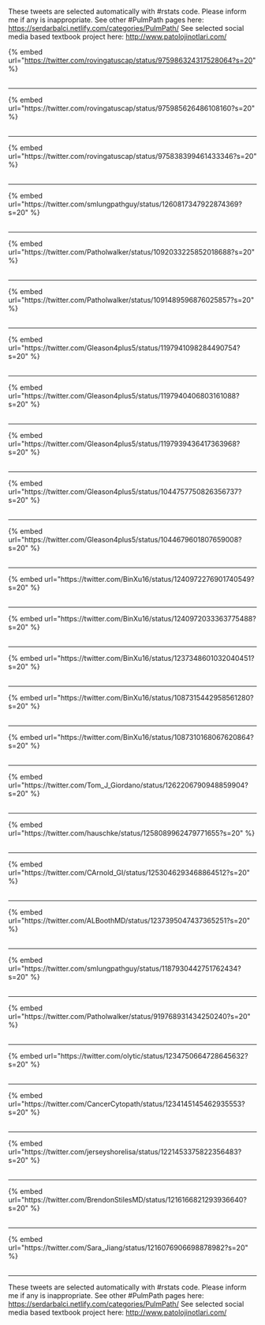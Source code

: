 

These tweets are selected automatically with #rstats code. Please inform me if any is inappropriate.
See other #PulmPath pages here: https://serdarbalci.netlify.com/categories/PulmPath/ 
See selected social media based textbook project here: http://www.patolojinotlari.com/

{% embed url="https://twitter.com/rovingatuscap/status/975986324317528064?s=20" %}<br>
<br>
<hr>
{% embed url="https://twitter.com/rovingatuscap/status/975985626486108160?s=20" %}<br>
<br>
<hr>
{% embed url="https://twitter.com/rovingatuscap/status/975838399461433346?s=20" %}<br>
<br>
<hr>
{% embed url="https://twitter.com/smlungpathguy/status/1260817347922874369?s=20" %}<br>
<br>
<hr>
{% embed url="https://twitter.com/Patholwalker/status/1092033225852018688?s=20" %}<br>
<br>
<hr>
{% embed url="https://twitter.com/Patholwalker/status/1091489596876025857?s=20" %}<br>
<br>
<hr>
{% embed url="https://twitter.com/Gleason4plus5/status/1197941098284490754?s=20" %}<br>
<br>
<hr>
{% embed url="https://twitter.com/Gleason4plus5/status/1197940406803161088?s=20" %}<br>
<br>
<hr>
{% embed url="https://twitter.com/Gleason4plus5/status/1197939436417363968?s=20" %}<br>
<br>
<hr>
{% embed url="https://twitter.com/Gleason4plus5/status/1044757750826356737?s=20" %}<br>
<br>
<hr>
{% embed url="https://twitter.com/Gleason4plus5/status/1044679601807659008?s=20" %}<br>
<br>
<hr>
{% embed url="https://twitter.com/BinXu16/status/1240972276901740549?s=20" %}<br>
<br>
<hr>
{% embed url="https://twitter.com/BinXu16/status/1240972033363775488?s=20" %}<br>
<br>
<hr>
{% embed url="https://twitter.com/BinXu16/status/1237348601032040451?s=20" %}<br>
<br>
<hr>
{% embed url="https://twitter.com/BinXu16/status/1087315442958561280?s=20" %}<br>
<br>
<hr>
{% embed url="https://twitter.com/BinXu16/status/1087310168067620864?s=20" %}<br>
<br>
<hr>
{% embed url="https://twitter.com/Tom_J_Giordano/status/1262206790948859904?s=20" %}<br>
<br>
<hr>
{% embed url="https://twitter.com/hauschke/status/1258089962479771655?s=20" %}<br>
<br>
<hr>
{% embed url="https://twitter.com/CArnold_GI/status/1253046293468864512?s=20" %}<br>
<br>
<hr>
{% embed url="https://twitter.com/ALBoothMD/status/1237395047437365251?s=20" %}<br>
<br>
<hr>
{% embed url="https://twitter.com/smlungpathguy/status/1187930442751762434?s=20" %}<br>
<br>
<hr>
{% embed url="https://twitter.com/Patholwalker/status/919768931434250240?s=20" %}<br>
<br>
<hr>
{% embed url="https://twitter.com/olytic/status/1234750664728645632?s=20" %}<br>
<br>
<hr>
{% embed url="https://twitter.com/CancerCytopath/status/1234145145462935553?s=20" %}<br>
<br>
<hr>
{% embed url="https://twitter.com/jerseyshorelisa/status/1221453375822356483?s=20" %}<br>
<br>
<hr>
{% embed url="https://twitter.com/BrendonStilesMD/status/1216166821293936640?s=20" %}<br>
<br>
<hr>
{% embed url="https://twitter.com/Sara_Jiang/status/1216076906698878982?s=20" %}<br>
<br>
<hr>


These tweets are selected automatically with #rstats code. Please inform me if any is inappropriate.
See other #PulmPath pages here: https://serdarbalci.netlify.com/categories/PulmPath/ 
See selected social media based textbook project here: http://www.patolojinotlari.com/
